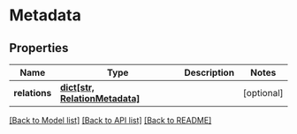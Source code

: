 # Metadata


## Properties
Name | Type | Description | Notes
------------ | ------------- | ------------- | -------------
**relations** | [**dict[str, RelationMetadata]**](RelationMetadata.md) |  | [optional] 

[[Back to Model list]](../README.md#documentation-for-models) [[Back to API list]](../README.md#documentation-for-api-endpoints) [[Back to README]](../README.md)


